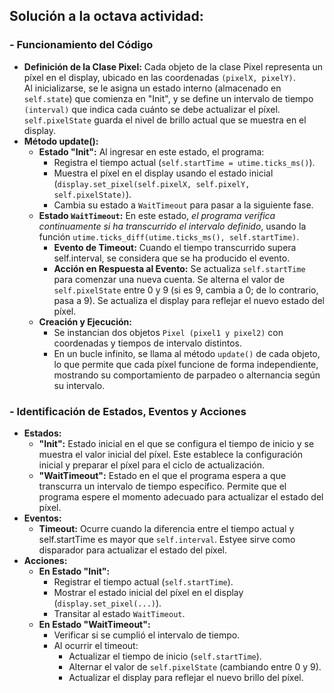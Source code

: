 ## Solución a la octava actividad:  
### - **Funcionamiento del Código**    
  - **Definición de la Clase Pixel:** Cada objeto de la clase Pixel representa un píxel en el display, ubicado en las coordenadas ```(pixelX, pixelY)```.  
    Al inicializarse, se le asigna un estado interno (almacenado en ```self.state```) que comienza en "Init", y se define un intervalo de tiempo ```(interval)``` que indica cada cuánto se debe actualizar el píxel.  
    ```self.pixelState``` guarda el nivel de brillo actual que se muestra en el display.  
  - **Método update():**  
      - **Estado "Init":** Al ingresar en este estado, el programa:  
          - Registra el tiempo actual (```self.startTime = utime.ticks_ms()```).  
          - Muestra el píxel en el display usando el estado inicial (```display.set_pixel(self.pixelX, self.pixelY, self.pixelState)```).  
          - Cambia su estado a ```WaitTimeout``` para pasar a la siguiente fase.  
      - **Estado ```WaitTimeout```:** En este estado, _el programa verifica continuamente si ha transcurrido el intervalo definido_, usando la función ```utime.ticks_diff(utime.ticks_ms(), self.startTime)```.  
          - **Evento de Timeout:** Cuando el tiempo transcurrido supera self.interval, se considera que se ha producido el evento.   
          - **Acción en Respuesta al Evento:** Se actualiza ```self.startTime``` para comenzar una nueva cuenta. Se alterna el valor de ```self.pixelState``` entre 0 y 9 (si es 9, cambia a 0; de lo contrario, pasa a 9).
            Se actualiza el display para reflejar el nuevo estado del píxel.  
      - **Creación y Ejecución:**  
          - Se instancian dos objetos ```Pixel (pixel1 y pixel2)``` con coordenadas y tiempos de intervalo distintos.  
          - En un bucle infinito, se llama al método ```update()``` de cada objeto, lo que permite que cada píxel funcione de forma independiente, mostrando su comportamiento de parpadeo o alternancia según su intervalo.  
### - **Identificación de Estados, Eventos y Acciones**  
  - **Estados:**  
      - **"Init":** Estado inicial en el que se configura el tiempo de inicio y se muestra el valor inicial del píxel. Este establece la configuración inicial y preparar el píxel para el ciclo de actualización.  
      - **"WaitTimeout":** Estado en el que el programa espera a que transcurra un intervalo de tiempo específico. Permite que el programa espere el momento adecuado para actualizar el estado del píxel.  
  - **Eventos:**   
      - **Timeout:** Ocurre cuando la diferencia entre el tiempo actual y self.startTime es mayor que ```self.interval```. Estyee sirve como disparador para actualizar el estado del píxel.  
  - **Acciones:**  
      - **En Estado "Init":**   
          - Registrar el tiempo actual (```self.startTime```).  
          - Mostrar el estado inicial del píxel en el display (```display.set_pixel(...)```).  
          - Transitar al estado ```WaitTimeout```.  
      - **En Estado "WaitTimeout":**  
          - Verificar si se cumplió el intervalo de tiempo.  
          - Al ocurrir el timeout:  
              - Actualizar el tiempo de inicio (```self.startTime```).  
              - Alternar el valor de ```self.pixelState``` (cambiando entre 0 y 9).  
              - Actualizar el display para reflejar el nuevo brillo del píxel.  
